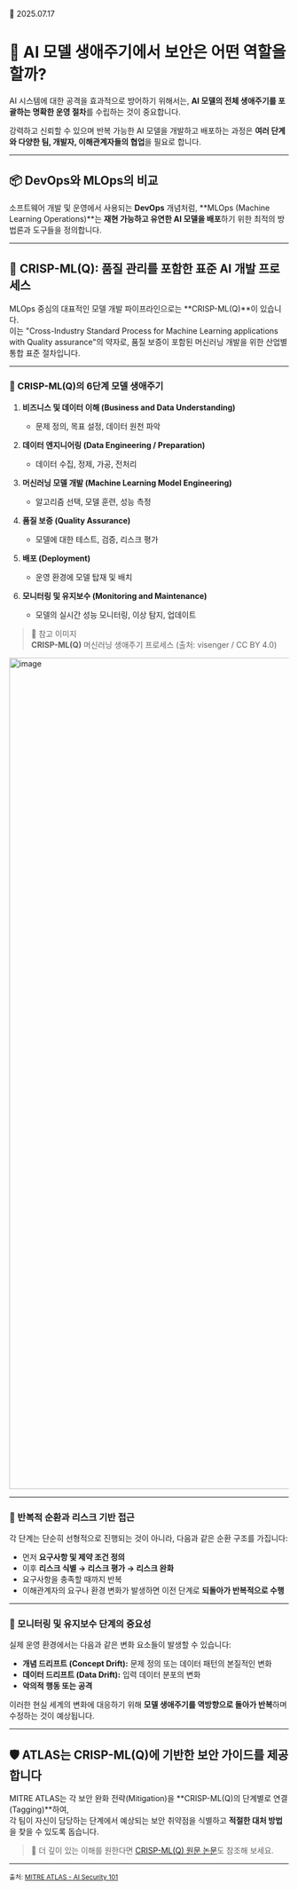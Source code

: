 📅 2025.07.17

 # 🔐 AI 모델 생애주기에서 보안은 어떤 역할을 할까?

AI 시스템에 대한 공격을 효과적으로 방어하기 위해서는, **AI 모델의 전체 생애주기를 포괄하는 명확한 운영 절차**를 수립하는 것이 중요합니다.

강력하고 신뢰할 수 있으며 반복 가능한 AI 모델을 개발하고 배포하는 과정은 **여러 단계와 다양한 팀, 개발자, 이해관계자들의 협업**을 필요로 합니다.

---

## 📦 DevOps와 MLOps의 비교

소프트웨어 개발 및 운영에서 사용되는 **DevOps** 개념처럼, **MLOps (Machine Learning Operations)**는 **재현 가능하고 유연한 AI 모델을 배포**하기 위한 최적의 방법론과 도구들을 정의합니다.

---

## 🔁 CRISP-ML(Q): 품질 관리를 포함한 표준 AI 개발 프로세스

MLOps 중심의 대표적인 모델 개발 파이프라인으로는 **CRISP-ML(Q)**이 있습니다.  
이는 "Cross-Industry Standard Process for Machine Learning applications with Quality assurance"의 약자로, 품질 보증이 포함된 머신러닝 개발을 위한 산업별 통합 표준 절차입니다.

---

### 📘 CRISP-ML(Q)의 6단계 모델 생애주기

1. **비즈니스 및 데이터 이해 (Business and Data Understanding)**  
   - 문제 정의, 목표 설정, 데이터 원천 파악

2. **데이터 엔지니어링 (Data Engineering / Preparation)**  
   - 데이터 수집, 정제, 가공, 전처리

3. **머신러닝 모델 개발 (Machine Learning Model Engineering)**  
   - 알고리즘 선택, 모델 훈련, 성능 측정

4. **품질 보증 (Quality Assurance)**  
   - 모델에 대한 테스트, 검증, 리스크 평가

5. **배포 (Deployment)**  
   - 운영 환경에 모델 탑재 및 배치

6. **모니터링 및 유지보수 (Monitoring and Maintenance)**  
   - 모델의 실시간 성능 모니터링, 이상 탐지, 업데이트

> 📌 참고 이미지  
> **CRISP-ML(Q)** 머신러닝 생애주기 프로세스 (출처: visenger / CC BY 4.0)
<img width="2701" height="1499" alt="image" src="https://github.com/user-attachments/assets/64d469c6-199b-4c23-9bd1-4c8256b2c3c4" />

---

### 🔄 반복적 순환과 리스크 기반 접근

각 단계는 단순히 선형적으로 진행되는 것이 아니라, 다음과 같은 순환 구조를 가집니다:

- 먼저 **요구사항 및 제약 조건 정의**
- 이후 **리스크 식별 → 리스크 평가 → 리스크 완화**
- 요구사항을 충족할 때까지 반복
- 이해관계자의 요구나 환경 변화가 발생하면 이전 단계로 **되돌아가 반복적으로 수행**

---

### 🧩 모니터링 및 유지보수 단계의 중요성

실제 운영 환경에서는 다음과 같은 변화 요소들이 발생할 수 있습니다:

- **개념 드리프트 (Concept Drift):** 문제 정의 또는 데이터 패턴의 본질적인 변화  
- **데이터 드리프트 (Data Drift):** 입력 데이터 분포의 변화  
- **악의적 행동 또는 공격**

이러한 현실 세계의 변화에 대응하기 위해 **모델 생애주기를 역방향으로 돌아가 반복**하며 수정하는 것이 예상됩니다.

---

## 🛡 ATLAS는 CRISP-ML(Q)에 기반한 보안 가이드를 제공합니다

MITRE ATLAS는 각 보안 완화 전략(Mitigation)을 **CRISP-ML(Q)의 단계별로 연결(Tagging)**하여,  
각 팀이 자신이 담당하는 단계에서 예상되는 보안 취약점을 식별하고 **적절한 대처 방법**을 찾을 수 있도록 돕습니다.

> 📖 더 깊이 있는 이해를 원한다면 [CRISP-ML(Q) 원문 논문](https://arxiv.org/abs/2005.00397)도 참조해 보세요.

---

<sub>출처: [MITRE ATLAS - AI Security 101](https://atlas.mitre.org/resources/ai-security-101) 

